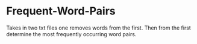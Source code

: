 # Frequent-Word-Pairs
Takes in two txt files one removes words from the first. Then from the first determine the most frequently occurring word pairs.
